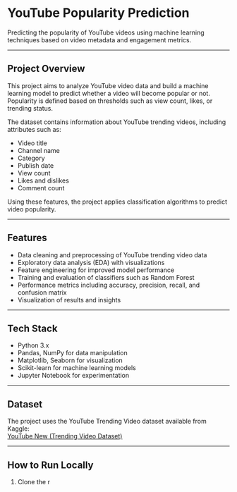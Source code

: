 # YouTube Popularity Prediction

Predicting the popularity of YouTube videos using machine learning techniques based on video metadata and engagement metrics.

---

## Project Overview

This project aims to analyze YouTube video data and build a machine learning model to predict whether a video will become popular or not. Popularity is defined based on thresholds such as view count, likes, or trending status.

The dataset contains information about YouTube trending videos, including attributes such as:

- Video title  
- Channel name  
- Category  
- Publish date  
- View count  
- Likes and dislikes  
- Comment count  

Using these features, the project applies classification algorithms to predict video popularity.

---

## Features

- Data cleaning and preprocessing of YouTube trending video data  
- Exploratory data analysis (EDA) with visualizations  
- Feature engineering for improved model performance  
- Training and evaluation of classifiers such as Random Forest  
- Performance metrics including accuracy, precision, recall, and confusion matrix  
- Visualization of results and insights  

---

## Tech Stack

- Python 3.x  
- Pandas, NumPy for data manipulation  
- Matplotlib, Seaborn for visualization  
- Scikit-learn for machine learning models  
- Jupyter Notebook for experimentation  

---

## Dataset

The project uses the YouTube Trending Video dataset available from Kaggle:  
[YouTube New (Trending Video Dataset)](https://www.kaggle.com/datasnaek/youtube-new)

---

## How to Run Locally

1. Clone the r
